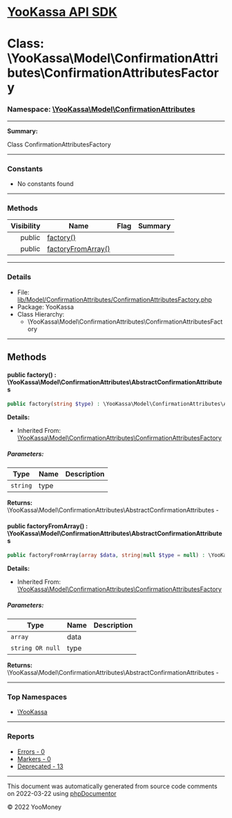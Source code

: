 # [YooKassa API SDK](../home.md)

# Class: \YooKassa\Model\ConfirmationAttributes\ConfirmationAttributesFactory
### Namespace: [\YooKassa\Model\ConfirmationAttributes](../namespaces/yookassa-model-confirmationattributes.md)
---
**Summary:**

Class ConfirmationAttributesFactory


---
### Constants
* No constants found

---
### Methods
| Visibility | Name | Flag | Summary |
| ----------:| ---- | ---- | ------- |
| public | [factory()](../classes/YooKassa-Model-ConfirmationAttributes-ConfirmationAttributesFactory.md#method_factory) |  |  |
| public | [factoryFromArray()](../classes/YooKassa-Model-ConfirmationAttributes-ConfirmationAttributesFactory.md#method_factoryFromArray) |  |  |

---
### Details
* File: [lib/Model/ConfirmationAttributes/ConfirmationAttributesFactory.php](../../lib/Model/ConfirmationAttributes/ConfirmationAttributesFactory.php)
* Package: YooKassa
* Class Hierarchy:
  * \YooKassa\Model\ConfirmationAttributes\ConfirmationAttributesFactory

---
## Methods
<a name="method_factory" class="anchor"></a>
#### public factory() : \YooKassa\Model\ConfirmationAttributes\AbstractConfirmationAttributes

```php
public factory(string $type) : \YooKassa\Model\ConfirmationAttributes\AbstractConfirmationAttributes
```

**Details:**
* Inherited From: [\YooKassa\Model\ConfirmationAttributes\ConfirmationAttributesFactory](../classes/YooKassa-Model-ConfirmationAttributes-ConfirmationAttributesFactory.md)

##### Parameters:
| Type | Name | Description |
| ---- | ---- | ----------- |
| <code lang="php">string</code> | type  |  |

**Returns:** \YooKassa\Model\ConfirmationAttributes\AbstractConfirmationAttributes - 


<a name="method_factoryFromArray" class="anchor"></a>
#### public factoryFromArray() : \YooKassa\Model\ConfirmationAttributes\AbstractConfirmationAttributes

```php
public factoryFromArray(array $data, string|null $type = null) : \YooKassa\Model\ConfirmationAttributes\AbstractConfirmationAttributes
```

**Details:**
* Inherited From: [\YooKassa\Model\ConfirmationAttributes\ConfirmationAttributesFactory](../classes/YooKassa-Model-ConfirmationAttributes-ConfirmationAttributesFactory.md)

##### Parameters:
| Type | Name | Description |
| ---- | ---- | ----------- |
| <code lang="php">array</code> | data  |  |
| <code lang="php">string OR null</code> | type  |  |

**Returns:** \YooKassa\Model\ConfirmationAttributes\AbstractConfirmationAttributes - 



---

### Top Namespaces

* [\YooKassa](../namespaces/yookassa.md)

---

### Reports
* [Errors - 0](../reports/errors.md)
* [Markers - 0](../reports/markers.md)
* [Deprecated - 13](../reports/deprecated.md)

---

This document was automatically generated from source code comments on 2022-03-22 using [phpDocumentor](http://www.phpdoc.org/)

&copy; 2022 YooMoney